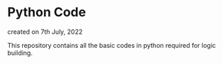 # Python Code
created on 7th July, 2022

This repository contains all the basic codes in python required for logic building.
